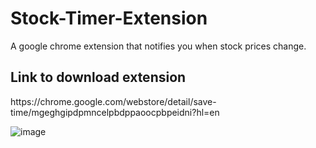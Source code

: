 # Stock-Timer-Extension
A google chrome extension that notifies you when stock prices change.


<h2>Link to download extension</h2>
<p>https://chrome.google.com/webstore/detail/save-time/mgeghgipdpmncelpbdppaoocpbpeidni?hl=en</p>

![image](https://user-images.githubusercontent.com/78701386/172499989-ccf56354-042e-4d41-b822-bbb5af201380.png)
